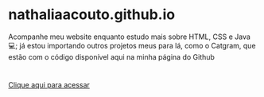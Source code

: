 # nathaliaacouto.github.io
Acompanhe meu website enquanto estudo mais sobre HTML, CSS e Java 💻; já estou importando outros projetos meus para lá, como o Catgram, que estão com o código disponível aqui na minha página do Github 
#
[Clique aqui para acessar](https://nathaliaacouto.github.io/website/index.html)
